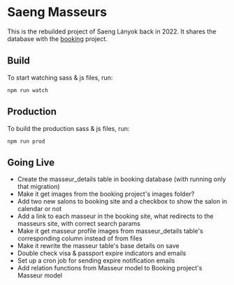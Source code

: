 # Saeng Masseurs

This is the rebuilded project of Saeng Lányok back in 2022. 
It shares the database with the [booking](https://github.com/stewart89/booking-10) project.

## Build

To start watching sass & js files, run:

```
npm run watch
```

## Production

To build the production sass & js files, run:

```
npm run prod
```

## Going Live

- Create the masseur_details table in booking database (with running only that migration)
- Make it get images from the booking project's images folder?
- Add two new salons to booking site and a checkbox to show the salon in calendar or not
- Add a link to each masseur in the booking site, what redirects to the masseurs site, with correct search params
- Make it get masseur profile images from masseur_details table's corresponding column instead of from files
- Make it rewrite the masseur table's base details on save
- Double check visa & passport expire indicators and emails
- Set up a cron job for sending expire notification emails
- Add relation functions from Masseur model to Booking project's Masseur model